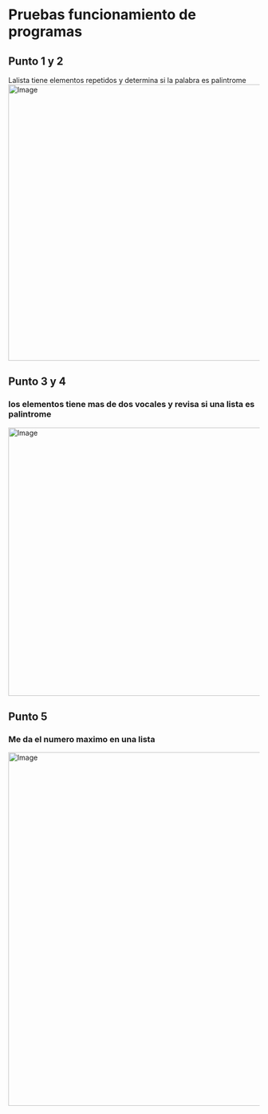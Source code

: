 # Pruebas funcionamiento de programas
## Punto 1 y 2
Lalista tiene elementos repetidos y  determina si la palabra es palintrome
<img width="554" alt="Image" src="https://github.com/user-attachments/assets/9786174e-875b-4072-8b31-f1b34850d542" />

## Punto 3 y 4
### los elementos tiene mas de dos vocales y revisa si una lista es palintrome

<img width="538" alt="Image" src="https://github.com/user-attachments/assets/d3a1d713-9cd2-45c7-b0a0-87a217735193" />

## Punto 5
### Me da el numero maximo en una lista

<img width="709" alt="Image" src="https://github.com/user-attachments/assets/21de37e6-caf6-4923-8d9b-425e9e063c45" />

